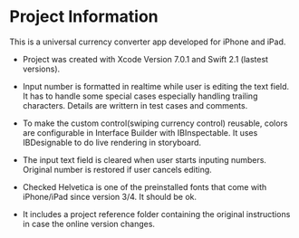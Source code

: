 # Project Information

This is a universal currency converter app developed for iPhone and iPad.

  - Project was created with Xcode Version 7.0.1 and Swift 2.1 (lastest versions).

  - Input number is formatted in realtime while user is editing the text field. It has to handle some special cases especially handling trailing characters. Details are writtern in test cases and comments.

  - To make the custom control(swiping currency control) reusable, colors are configurable in Interface Builder with IBInspectable. It uses IBDesignable to do live rendering in storyboard.

  - The input text field is cleared when user starts inputing numbers. Original number is restored if user cancels editing.

  - Checked Helvetica is one of the preinstalled fonts that come with iPhone/iPad since version 3/4. It should be ok.

  - It includes a project reference folder containing the original instructions in case the online version changes.